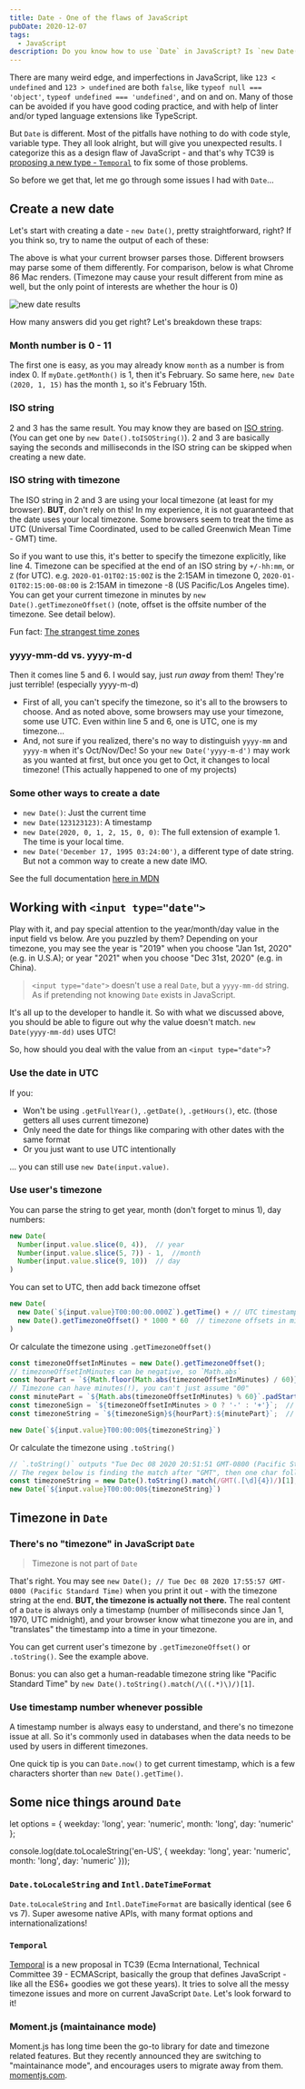 ```yaml
---
title: Date - One of the flaws of JavaScript
pubDate: 2020-12-07
tags:
  - JavaScript
description: Do you know how to use `Date` in JavaScript? Is `new Date('2020-01-01')` the same as `new Date('2020-1-01')`? Here're the pitfalls I fell into... 
---
```


There are many weird edge, and imperfections in JavaScript, like `123 < undefined` and `123 > undefined` are both `false`, like `typeof null === 'object'`, `typeof undefined === 'undefined'`, and on and on. Many of those can be avoided if you have good coding practice, and with help of linter and/or typed language extensions like TypeScript. 

But `Date` is different. Most of the pitfalls have nothing to do with code style, variable type. They all look alright, but will give you unexpected results. I categorize this as a design flaw of JavaScript - and that's why TC39 is [proposing a new type - `Temporal`](https://tc39.es/proposal-temporal/docs/) to fix some of those problems.

So before we get that, let me go through some issues I had with `Date`...

## Create a new date

Let's start with creating a date - `new Date()`, pretty straightforward, right? If you think so, try to name the output of each of these:

<div class="_interaction-container">
  <quiz-reveal :rows="[
        {code: `new Date(2020, 1, 2)`, value: new Date(2020, 1, 2)},
        {code: `new Date('2020-01-02T00:00')`, value: new Date('2020-01-02T00:00:00')},
        {code: `new Date('2020-01-02T00:00:00.000')`, value: new Date('2020-01-02T00:00:00.000')},
        {code: `new Date('2020-01-02T00:00:00.000Z')`, value: new Date('2020-01-02T00:00:00.000Z')},
        {code: `new Date('2020-01-02')`, value: new Date('2020-01-02')},
        {code: `new Date('2020-1-2')`, value: new Date('2020-1-2')},
      ]" />
</div>

The above is what your current browser parses those. Different browsers may parse some of them differently. For comparison, below is what Chrome 86 Mac renders. (Timezone may cause your result different from mine as well, but the only point of interests are whether the hour is 0)

![new date results](../../assets/date-new.png)

How many answers did you get right? Let's breakdown these traps:

### Month number is 0 - 11

The first one is easy, as you may already know `month` as a number is from index 0. If `myDate.getMonth()` is 1, then it's February. So same here, `new Date (2020, 1, 15)` has the month `1`, so it's February 15th.

### ISO string

2 and 3 has the same result. You may know they are based on [ISO string](https://www.w3.org/TR/NOTE-datetime). (You can get one by `new Date().toISOString()`). 2 and 3 are basically saying the seconds and milliseconds in the ISO string can be skipped when creating a new date.

### ISO string with timezone

The ISO string in 2 and 3 are using your local timezone (at least for my browser). **BUT**, don't rely on this! In my experience, it is not guaranteed that the date uses your local timezone. Some browsers seem to treat the time as UTC (Universal Time Coordinated, used to be called Greenwich Mean Time - GMT) time.

So if you want to use this, it's better to specify the timezone explicitly, like line 4. Timezone can be specified at the end of an ISO string by `+/-hh:mm`, or `Z` (for UTC). e.g. `2020-01-01T02:15:00Z` is the 2:15AM in timezone 0, `2020-01-01T02:15:00-08:00` is 2:15AM in timezone -8 (US Pacific/Los Angeles time). You can get your current timezone in minutes by `new Date().getTimezoneOffset()` (note, offset is the offsite number of the timezone. See detail below).

Fun fact: [The strangest time zones](https://www.youtube.com/watch?v=J1kOkoma_hM)

### yyyy-mm-dd vs. yyyy-m-d

Then it comes line 5 and 6. I would say, just *run away* from them! They're just terrible! (especially yyyy-m-d)

- First of all, you can't specify the timezone, so it's all to the browsers to choose. And as noted above, some browsers may use your timezone, some use UTC. Even within line 5 and 6, one is UTC, one is my timezone...
- And, not sure if you realized, there's no way to distinguish `yyyy-mm` and `yyyy-m` when it's Oct/Nov/Dec! So your `new Date('yyyy-m-d')` may work as you wanted at first, but once you get to Oct, it changes to local timezone! (This actually happened to one of my projects)

### Some other ways to create a date

- `new Date()`: Just the current time
- `new Date(123123123)`: A timestamp
- `new Date(2020, 0, 1, 2, 15, 0, 0)`: The full extension of example 1. The time is your local time.
- `new Date('December 17, 1995 03:24:00')`, a different type of date string. But not a common way to create a new date IMO.

See the full documentation [here in MDN](https://developer.mozilla.org/en-US/docs/Web/JavaScript/Reference/Global_Objects/Date/Date)

## Working with `<input type="date">`

<div class="_interaction-container">
  <date-input />
</div>

Play with it, and pay special attention to the year/month/day value in the input field vs below. Are you puzzled by them? Depending on your timezone, you may see the year is "2019" when you choose "Jan 1st, 2020" (e.g. in U.S.A); or year "2021" when you choose "Dec 31st, 2020" (e.g. in China).

> `<input type="date">` doesn't use a real `Date`, but a `yyyy-mm-dd` string. As if pretending not knowing `Date` exists in JavaScript.

It's all up to the developer to handle it. So with what we discussed above, you should be able to figure out why the value doesn't match. `new Date(yyyy-mm-dd)` uses UTC!

So, how should you deal with the value from an `<input type="date">`?

### Use the date in UTC

If you:
- Won't be using `.getFullYear()`, `.getDate()`, `.getHours()`, etc. (those getters all uses current timezone)
- Only need the date for things like comparing with other dates with the same format
- Or you just want to use UTC intentionally

... you can still use `new Date(input.value)`.

### Use user's timezone

You can parse the string to get year, month (don't forget to minus 1), day numbers:

```js
new Date(
  Number(input.value.slice(0, 4)),  // year
  Number(input.value.slice(5, 7)) - 1,  //month
  Number(input.value.slice(9, 10))  // day
)
```

You can set to UTC, then add back timezone offset

```js
new Date(
  new Date(`${input.value}T00:00:00.000Z`).getTime() + // UTC timestamp of midnight the selected day
  new Date().getTimezoneOffset() * 1000 * 60  // timezone offsets in milliseconds
)
```

Or calculate the timezone using `.getTimezoneOffset()`
```js
const timezoneOffsetInMinutes = new Date().getTimezoneOffset();
// timezoneOffsetInMinutes can be negative, so `Math.abs`
const hourPart = `${Math.floor(Math.abs(timezoneOffsetInMinutes) / 60)}`.padStart(2, '0'); // "08"
// Timezone can have minutes(!), you can't just assume "00"
const minutePart = `${Math.abs(timezoneOffsetInMinutes) % 60}`.padStart(2, '0');  // "00"
const timezoneSign = `${timezoneOffsetInMinutes > 0 ? '-' : '+'}`;  // Offset is the opposite number of timezone
const timezoneString = `${timezoneSign}${hourPart}:${minutePart}`;  // -08:00

new Date(`${input.value}T00:00:00${timezoneString}`)
```

Or calculate the timezone using `.toString()`
```js
// `.toString()` outputs "Tue Dec 08 2020 20:51:51 GMT-0800 (Pacific Standard Time)"
// The regex below is finding the match after "GMT", then one char followed by 4 numbers
const timezoneString = new Date().toString().match(/GMT(.[\d]{4})/)[1];  // "-0800"
new Date(`${input.value}T00:00:00${timezoneString}`)
```

## Timezone in `Date`

### There's no "timezone" in JavaScript `Date`

> Timezone is not part of `Date`

That's right. You may see `new Date(); // Tue Dec 08 2020 17:55:57 GMT-0800 (Pacific Standard Time)` when you print it out - with the timezone string at the end. **BUT, the timezone is actually not there.** The real content of a `Date` is always only a timestamp (number of milliseconds since Jan 1, 1970, UTC midnight), and your browser know what timezone you are in, and "translates" the timestamp into a time in your timezone.

You can get current user's timezone by `.getTimezoneOffset()` or `.toString()`. See the example above.

Bonus: you can also get a human-readable timezone string like "Pacific Standard Time" by `new Date().toString().match(/\((.*)\)/)[1]`.

### Use timestamp number whenever possible

A timestamp number is always easy to understand, and there's no timezone issue at all. So it's commonly used in databases when the data needs to be used by users in different timezones.

One quick tip is you can `Date.now()` to get current timestamp, which is a few characters shorter than `new Date().getTime()`.

## Some nice things around `Date`
let options = { weekday: 'long', year: 'numeric', month: 'long', day: 'numeric' };

console.log(date.toLocaleString('en-US', { weekday: 'long', year: 'numeric', month: 'long', day: 'numeric' }));
### `Date.toLocaleString` and `Intl.DateTimeFormat`

`Date.toLocaleString` and `Intl.DateTimeFormat` are basically identical (see 6 vs 7). Super awesome native APIs, with many format options and internationalizations! 

<div class="_interaction-container">
  <quiz-reveal :rows="[
        {code: `new Date().toLocaleString()`, value: new Date().toLocaleString()},
        {code: `new Date().toLocaleDateString()`, value: new Date().toLocaleDateString()},
        {code: `new Date().toLoTimecaleString()`, value: new Date().toLocaleTimeString()},
        {code: `new Date().toLocaleString('zh-CN')`, value: new Date().toLocaleString('zh-CN')},
        {code: `new Date().toLocaleString('ko-KR')`, value: new Date().toLocaleString('ko-KR')},
        {code: `Intl.DateTimeFormat('zh-CN', {weekday: 'long', month: 'long'}).format(new Date())`, value: Intl.DateTimeFormat('zh-CN', {weekday: 'long', month: 'long'}).format(new Date())},
        {code: `new Date().toLocaleDateString('en-US', { weekday: 'long', year: 'numeric', month: 'long', day: 'numeric' })`, value: new Date().toLocaleDateString('en-US', { weekday: 'long', year: 'numeric', month: 'long', day: 'numeric' })},
        {code: `Intl.DateTimeFormat('en-US', { weekday: 'long', year: 'numeric', month: 'long', day: 'numeric' }).format(new Date())`, value: Intl.DateTimeFormat('en-US', { weekday: 'long', year: 'numeric', month: 'long', day: 'numeric' }).format(new Date())}
      ]" />
</div>

### `Temporal`

[Temporal](https://tc39.es/proposal-temporal/docs/) is a new proposal in TC39 (Ecma International, Technical Committee 39 - ECMAScript, basically the group that defines JavaScript - like all the ES6+ goodies we got these years). It tries to solve all the messy timezone issues and more on current JavaScript `Date`. Let's look forward to it!

### Moment.js (maintainance mode)

Moment.js has long time been the go-to library for date and timezone related features. But they recently announced they are switching to "maintainance mode", and encourages users to migrate away from them. [momentjs.com](https://momentjs.com/docs/#/-project-status/).
